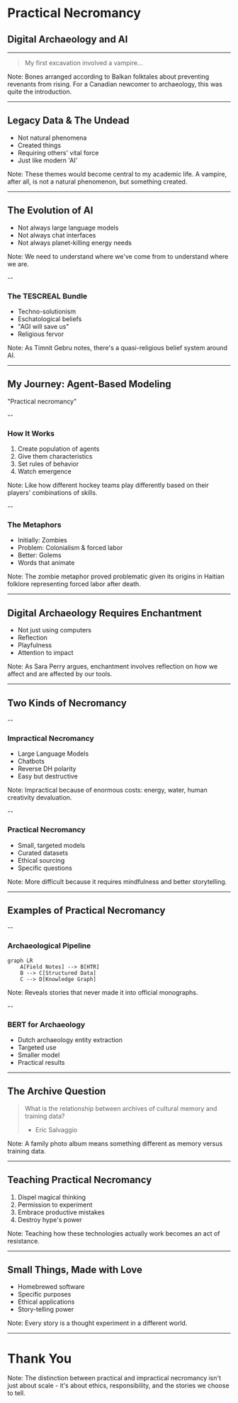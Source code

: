<!-- .slide: data-background="black" -->

# Practical Necromancy
## Digital Archaeology and AI

---

<!-- .slide: data-background="black" -->

> My first excavation involved a vampire...

Note: Bones arranged according to Balkan folktales about preventing revenants from rising. For a Canadian newcomer to archaeology, this was quite the introduction.

---

## Legacy Data & The Undead

- Not natural phenomena
- Created things
- Requiring others' vital force
- Just like modern 'AI'

Note: These themes would become central to my academic life. A vampire, after all, is not a natural phenomenon, but something created.

---

## The Evolution of AI

- Not always large language models
- Not always chat interfaces
- Not always planet-killing energy needs

Note: We need to understand where we've come from to understand where we are.

--

### The TESCREAL Bundle

- Techno-solutionism
- Eschatological beliefs
- "AGI will save us"
- Religious fervor

Note: As Timnit Gebru notes, there's a quasi-religious belief system around AI.

---

## My Journey: Agent-Based Modeling

"Practical necromancy"

--

### How It Works

1. Create population of agents
2. Give them characteristics
3. Set rules of behavior
4. Watch emergence

Note: Like how different hockey teams play differently based on their players' combinations of skills.

--

### The Metaphors

- Initially: Zombies
- Problem: Colonialism & forced labor
- Better: Golems
- Words that animate

Note: The zombie metaphor proved problematic given its origins in Haitian folklore representing forced labor after death.

---

## Digital Archaeology Requires Enchantment

- Not just using computers
- Reflection
- Playfulness
- Attention to impact

Note: As Sara Perry argues, enchantment involves reflection on how we affect and are affected by our tools.

---

## Two Kinds of Necromancy

--

### Impractical Necromancy

- Large Language Models
- Chatbots
- Reverse DH polarity
- Easy but destructive

Note: Impractical because of enormous costs: energy, water, human creativity devaluation.

--

### Practical Necromancy

- Small, targeted models
- Curated datasets
- Ethical sourcing
- Specific questions

Note: More difficult because it requires mindfulness and better storytelling.

---

## Examples of Practical Necromancy

--

### Archaeological Pipeline

```mermaid
graph LR
    A[Field Notes] --> B[HTR]
    B --> C[Structured Data]
    C --> D[Knowledge Graph]
```

Note: Reveals stories that never made it into official monographs.

--

### BERT for Archaeology

- Dutch archaeology entity extraction
- Targeted use
- Smaller model
- Practical results

---

## The Archive Question

> What is the relationship between archives of cultural memory and training data?
> - Eric Salvaggio

Note: A family photo album means something different as memory versus training data.

---

## Teaching Practical Necromancy

1. Dispel magical thinking
2. Permission to experiment
3. Embrace productive mistakes
4. Destroy hype's power

Note: Teaching how these technologies actually work becomes an act of resistance.

---

## Small Things, Made with Love

- Homebrewed software
- Specific purposes
- Ethical applications
- Story-telling power

Note: Every story is a thought experiment in a different world.

---

<!-- .slide: data-background="black" -->

# Thank You

Note: The distinction between practical and impractical necromancy isn't just about scale - it's about ethics, responsibility, and the stories we choose to tell.
